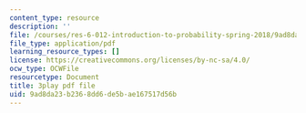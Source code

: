 ```yaml
---
content_type: resource
description: ''
file: /courses/res-6-012-introduction-to-probability-spring-2018/9ad8da23b2368dd6de5bae167517d56b_11iF2ovjKOg.pdf
file_type: application/pdf
learning_resource_types: []
license: https://creativecommons.org/licenses/by-nc-sa/4.0/
ocw_type: OCWFile
resourcetype: Document
title: 3play pdf file
uid: 9ad8da23-b236-8dd6-de5b-ae167517d56b
---
```

